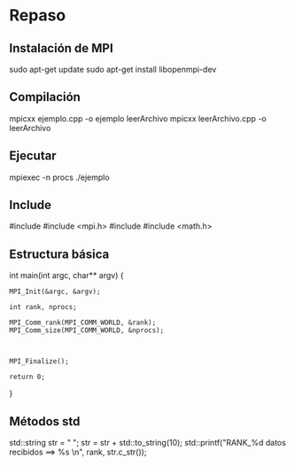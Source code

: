 # Repaso

## Instalación de MPI

sudo apt-get update
sudo apt-get install libopenmpi-dev

## Compilación

mpicxx ejemplo.cpp -o ejemplo
leerArchivo
mpicxx leerArchivo.cpp -o leerArchivo

## Ejecutar

mpiexec -n procs ./ejemplo



## Include

#include <iostream>
#include <mpi.h>
#include <vector>
#include <math.h>

## Estructura básica

int main(int argc, char** argv) {

    MPI_Init(&argc, &argv);

    int rank, nprocs;

    MPI_Comm_rank(MPI_COMM_WORLD, &rank);
    MPI_Comm_size(MPI_COMM_WORLD, &nprocs);



    MPI_Finalize();

    return 0;

}

## Métodos std

std::string str = " ";
str = str + std::to_string(10);
std::printf("RANK_%d datos recibidos ==> %s \n", rank, str.c_str());